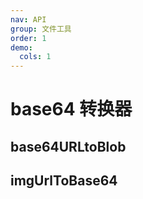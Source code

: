 ```yaml
---
nav: API
group: 文件工具
order: 1
demo:
  cols: 1
---
```


# base64 转换器

## base64URLtoBlob

<code src="../../example/file/base64URLtoBlob.tsx"></code>

## imgUrlToBase64

<code src="../../example/file/imgUrlToBase64.tsx"></code>
